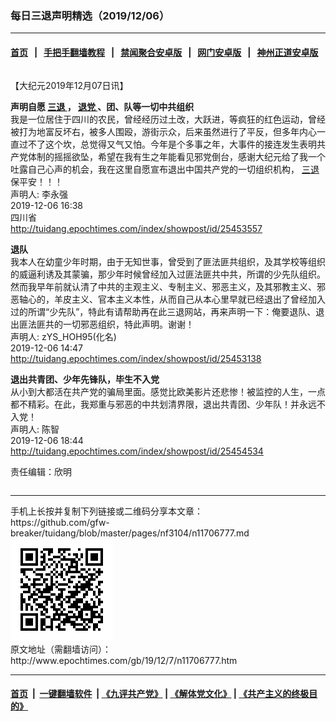 ### 每日三退声明精选（2019/12/06）
------------------------

#### [首页](https://github.com/gfw-breaker/banned-news1/blob/master/README.md) &nbsp;&nbsp;|&nbsp;&nbsp; [手把手翻墙教程](https://github.com/gfw-breaker/guides/wiki) &nbsp;&nbsp;|&nbsp;&nbsp; [禁闻聚合安卓版](https://github.com/gfw-breaker/bn-android) &nbsp;&nbsp;|&nbsp;&nbsp; [网门安卓版](https://github.com/oGate2/oGate) &nbsp;&nbsp;|&nbsp;&nbsp; [神州正道安卓版](https://github.com/SzzdOgate/update) 



<div class="column" id="artbody" itemprop="articleBody">
 <!-- article content begin -->
 <p>
  【大纪元2019年12月07日讯】
 </p>
 <p>
  <strong>
   声明自愿
   <a href="http://www.epochtimes.com/gb/tag/%E4%B8%89%E9%80%80.html">
    三退
   </a>
   ，
   <a href="http://www.epochtimes.com/gb/tag/%E9%80%80%E5%85%9A.html">
    退党
   </a>
   、团、队等一切中共组织
  </strong>
  <br/>
  我是一位居住于四川的农民，曾经经历过土改，大跃进，等疯狂的红色运动，曾经被打为地富反坏右，被多人围殴，游街示众，后来虽然进行了平反，但多年内心一直过不了这个坎，总觉得又气又怕。今年是个多事之年，大事件的接连发生表明共产党体制的摇摇欲坠，希望在我有生之年能看见邪党倒台，感谢大纪元给了我一个吐露自己心声的机会，我在这里自愿宣布退出中国共产党的一切组织机构，
  <a href="http://www.epochtimes.com/gb/tag/%E4%B8%89%E9%80%80.html">
   三退
  </a>
  保平安！！！
  <br/>
  声明人: 李永强
  <br/>
  2019-12-06 16:38
  <br/>
  四川省
  <br/>
  <a href="http://tuidang.epochtimes.com/index/showpost/id/25453557">
   http://tuidang.epochtimes.com/index/showpost/id/25453557
  </a>
 </p>
 <p>
  <strong>
   退队
  </strong>
  <br/>
  我本人在幼童少年时期，由于无知世事，曾受到了匪法匪共组织，及其学校等组织的威逼利诱及其蒙骗，那少年时候曾经加入过匪法匪共中共，所谓的少先队组织。然而我早年前就认清了中共的主观主义、专制主义、邪恶主义，及其邪教主义、邪恶轴心的，羊皮主义、官本主义本性，从而自己从本心里早就已经退出了曾经加入过的所谓“少先队”，特此有请帮助再在此三退网站，再来声明一下：俺要退队、退出匪法匪共的一切邪恶组织，特此声明。谢谢！
  <br/>
  声明人: zYS_HOH95(化名)
  <br/>
  2019-12-06 14:47
  <br/>
  <a href="http://tuidang.epochtimes.com/index/showpost/id/25453138">
   http://tuidang.epochtimes.com/index/showpost/id/25453138
  </a>
 </p>
 <p>
  <strong>
   退出共青团、少年先锋队，毕生不入党
  </strong>
  <br/>
  从小到大都活在共产党的骗局里面。感觉比欧美影片还悲惨！被监控的人生，一点都不精彩。在此，我郑重与邪恶的中共划清界限，退出共青团、少年队！并永远不入党！
  <br/>
  声明人: 陈智
  <br/>
  2019-12-06 18:44
  <br/>
  <a href="http://tuidang.epochtimes.com/index/showpost/id/25454534">
   http://tuidang.epochtimes.com/index/showpost/id/25454534
  </a>
 </p>
 <p>
  责任编辑：欣明
 </p>
 <!-- article content end -->
 <div id="below_article_ad">
  <div id="below_article_ad_inner">
  </div>
 </div>
</div>

<hr/>
手机上长按并复制下列链接或二维码分享本文章：<br/>
https://github.com/gfw-breaker/tuidang/blob/master/pages/nf3104/n11706777.md <br/>
<a href='https://github.com/gfw-breaker/tuidang/blob/master/pages/nf3104/n11706777.md'><img src='https://github.com/gfw-breaker/tuidang/blob/master/pages/nf3104/n11706777.md.png'/></a> <br/>
原文地址（需翻墙访问）：http://www.epochtimes.com/gb/19/12/7/n11706777.htm


------------------------
#### [首页](https://github.com/gfw-breaker/banned-news/blob/master/README.md) &nbsp;|&nbsp; [一键翻墙软件](https://github.com/gfw-breaker/nogfw/blob/master/README.md) &nbsp;| [《九评共产党》](https://github.com/gfw-breaker/9ping.md/blob/master/README.md#九评之一评共产党是什么) | [《解体党文化》](https://github.com/gfw-breaker/jtdwh.md/blob/master/README.md) | [《共产主义的终极目的》](https://github.com/gfw-breaker/gczydzjmd.md/blob/master/README.md)


<img src='http://gfw-breaker.win/tuidang/pages/nf3104/n11706777.md' width='0px' height='0px'/>